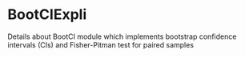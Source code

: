 # BootCIExpli
Details about BootCI module which implements bootstrap confidence intervals (CIs) and Fisher-Pitman test for paired samples

